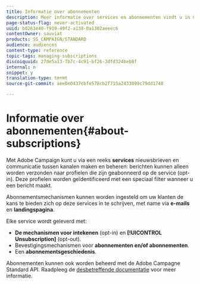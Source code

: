 ```yaml
---
title: Informatie over abonnementen
description: Meer informatie over services en abonnementen vindt u in Campagnestandaard.
page-status-flag: never-activated
uuid: b0263e40-f910-49f2-a138-0a1302aeeec6
contentOwner: sauviat
products: SG_CAMPAIGN/STANDARD
audience: audiences
content-type: reference
topic-tags: managing-subscriptions
discoiquuid: 27de5a13-7b7c-4c91-bf26-3dfd324beb8f
internal: n
snippet: y
translation-type: tm+mt
source-git-commit: aee0e0437cbfe578cb2f715a2433099c79dd1748

---
```



# Informatie over abonnementen{#about-subscriptions}

Met Adobe Campaign kunt u via een reeks **services** nieuwsbrieven en communicatie tussen kanalen maken en beheren: berichten kunnen alleen worden verzonden naar profielen die zijn geabonneerd op de service (opt-in). Deze profielen worden geïdentificeerd met een speciaal filter wanneer u een bericht maakt.

Abonnementsmechanismen kunnen worden ingesteld om uw klanten de kans te bieden zich op deze services in te schrijven, met name via **e-mails** en **landingspagina**.

Elke service wordt geleverd met:

* **De mechanismen voor intekenen** (opt-in) en **[!UICONTROL Unsubscription]** (opt-out).
* Bevestigingsmechanismen voor **abonnementen en/of abonnementen**.
* Een **abonnementsgeschiedenis**.

Abonnementen kunnen ook worden beheerd met de Adobe Campagne Standard API. Raadpleeg de [desbetreffende documentatie](../../api/using/creating-a-service.md) voor meer informatie.
